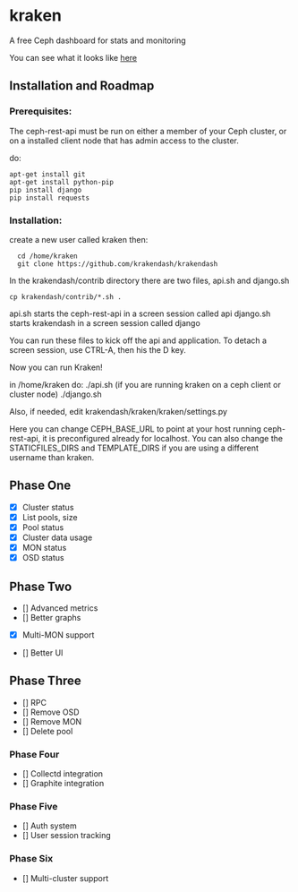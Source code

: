 # kraken

A free Ceph dashboard for stats and monitoring

You can see what it looks like [here](http://imgur.com/a/JoVPy)

## Installation and Roadmap

### Prerequisites:

The ceph-rest-api must be run on either a member of your Ceph cluster, or on a installed client node that has admin access to the cluster.

do:
```
apt-get install git
apt-get install python-pip
pip install django
pip install requests
```

### Installation:

create a new user called kraken then:
```
  cd /home/kraken
  git clone https://github.com/krakendash/krakendash
```
  
In the krakendash/contrib directory there are two files, api.sh and django.sh

```
cp krakendash/contrib/*.sh .
```

api.sh starts the ceph-rest-api in a screen session called api
django.sh starts krakendash in a screen session called django

You can run these files to kick off the api and application. To detach a screen session, use CTRL-A, then his the D key.

Now you can run Kraken!

in /home/kraken do:
./api.sh (if you are running kraken on a ceph client or cluster node)
./django.sh
  
  
Also, if needed, edit krakendash/kraken/kraken/settings.py

Here you can change CEPH_BASE_URL to point at your host running ceph-rest-api, it is preconfigured already for localhost.
You can also change the STATICFILES_DIRS and TEMPLATE_DIRS if you are using a different username than kraken.



## Phase One
- [x] Cluster status
- [x] List pools, size
- [x] Pool status
- [x] Cluster data usage
- [x] MON status
- [x] OSD status

## Phase Two
- [] Advanced metrics
- [] Better graphs
- [x] Multi-MON support
- [] Better UI

## Phase Three
- [] RPC
- [] Remove OSD
- [] Remove MON
- [] Delete pool

### Phase Four
- [] Collectd integration
- [] Graphite integration

### Phase Five
- [] Auth system
- [] User session tracking

### Phase Six
- [] Multi-cluster support
